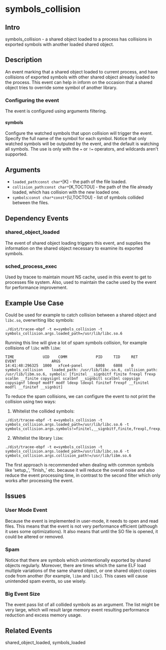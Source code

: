 # symbols_collision

## Intro
symbols_collision - a shared object loaded to a process has collisions in exported symbols with another loaded shared object.

## Description
An event marking that a shared object loaded to current process, and have collisions of exported symbols
with other shared object already loaded to the process. This event can help in inform on the 
occasion that a shared object tries to override some symbol of another library.

### Configuring the event
The event is configured using arguments filtering.
#### symbols
Configure the watched symbols that upon collision will trigger the event.
Specify the full name of the symbol for each symbol.
Notice that only watched symbols will be outputed by the event, and the default is watching all symbols.
The use is only with the `=` or `!=` operators, and wildcards aren't supported.

## Arguments
* `loaded_path`:`const char*`[K] - the path of the file loaded.
* `collision_path`:`const char*`[K,TOCTOU] - the path of the file already loaded, which has collision with the new loaded one.
* `symbols`:`const char*const*`[U,TOCTOU] - list of symbols collided between the files.

## Dependency Events
### shared_object_loaded
The event of shared object loading triggers this event, and supplies the information on the
shared object necessary to examine its exported symbols.

### sched_process_exec
Used by tracee to maintain mount NS cache, used in this event to get to processes file system.
Also, used to maintain the cache used by the event for performance improvement.

## Example Use Case
Could be used for example to catch collision between a shared object and `libc.so`, overwriting libc symbols:
```shell
./dist/tracee-ebpf -t e=symbols_collision -t symbols_collision.args.loaded_path=/usr/lib/libc.so.6
```

Running this line will give a lot of spam symbols collision, for example collisions of `libc` with `libm`:
```shell
TIME             UID    COMM             PID     TID     RET              EVENT                ARGS
14:41:48:296325  1000   xfce4-panel      6808    6808    0                symbols_collision    loaded_path: /usr/lib/libc.so.6, collision_path: /usr/lib/libm.so.6, symbols: [finitel __signbitf finite frexpl frexp scalbn __finite copysignl scalbnf __signbitl scalbnl copysign copysignf ldexpf modff modf ldexp ldexpl finitef frexpf __finitel modfl __finitef __signbit]
```

To reduce the spam collisions, we can configure the event to not print the collision using two ways:
1. Whitelist the collided symbols:
```shell
./dist/tracee-ebpf -t e=symbols_collision -t symbols_collision.args.loaded_path=/usr/lib/libc.so.6 -t symbols_collision.args.symbols!=finitel,__signbitf,finite,frexpl,frexp,scalbn,__finite,copysignl,scalbnf,__signbitl,scalbnl,copysign,copysignf,ldexpf,modff,modf,ldexp,ldexpl,finitef,frexpf,__finitel,modfl,__finitef,__signbit
```
2. Whitelist the library `libm`:
```shell
./dist/tracee-ebpf -t e=symbols_collision -t symbols_collision.args.loaded_path=/usr/lib/libc.so.6 -t symbols_collision.args.collision_path!=/usr/lib/libm.so.6
```

The first approach is recommended when dealing with common symbols like 'setup_', 'finish_' etc. because it will reduce
the overall noise and also reduce the event processing time, in contrast to the second filter which only works after processing the event.


## Issues
### User Mode Event
Because the event is implemented in user-mode, it needs to open and read files.
This means that the event is not very performance efficient (although it uses some optimizations).
It also means that until the SO file is opened, it could be altered or removed.

### Spam
Notice that there are symbols which unintentionally exported by shared objects regularly.
Moreover, there are times which the same ELF load multiple variations of the same shared object, or one shared object copies code from another (for example, `libm` and `libc`).
This cases will cause unintended spam events, so use wisely.

### Big Event Size
The event pass list of all collided symbols as an argument.
The list might be very large, which will result large memory event resulting performance reduction and excess memory usage.

## Related Events
shared_object_loaded, symbols_loaded